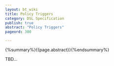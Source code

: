 ```yaml
---
layout: bt_wiki
title: Policy Triggers
category: DSL Specification
publish: true
abstract: "Policy Triggers"
pageord: 300

---
```

{%summary%}{{page.abstract}}{%endsummary%}

TBD...



